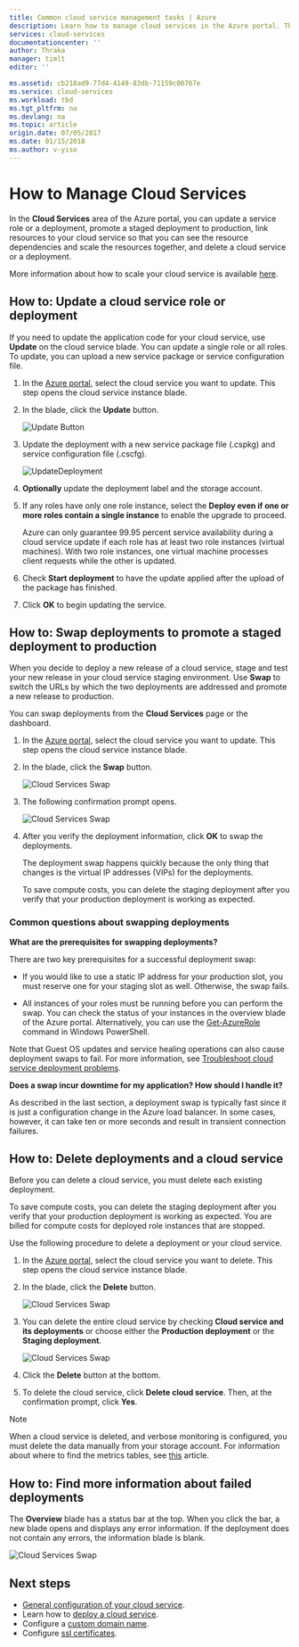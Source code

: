 ```yaml
---
title: Common cloud service management tasks | Azure
description: Learn how to manage cloud services in the Azure portal. These examples use the Azure portal.
services: cloud-services
documentationcenter: ''
author: Thraka
manager: timlt
editor: ''

ms.assetid: cb218ad9-77d4-4149-83db-71159c00767e
ms.service: cloud-services
ms.workload: tbd
ms.tgt_pltfrm: na
ms.devlang: na
ms.topic: article
origin.date: 07/05/2017
ms.date: 01/15/2018
ms.author: v-yiso
---
```

# How to Manage Cloud Services
In the **Cloud Services** area of the Azure portal, you can update a service role or a deployment, promote a staged deployment to production, link resources to your cloud service so that you can see the resource dependencies and scale the resources together, and delete a cloud service or a deployment.

More information about how to scale your cloud service is available [here](./cloud-services-how-to-scale-portal.md).

## How to: Update a cloud service role or deployment
If you need to update the application code for your cloud service, use **Update** on the cloud service blade. You can update a single role or all roles. To update, you can upload a new service package or service configuration file.

1. In the [Azure portal][Azure portal], select the cloud service you want to update. This step opens the cloud service instance blade.
2. In the blade, click the **Update** button.

    ![Update Button](./media/cloud-services-how-to-manage-portal/update-button.png)

3. Update the deployment with a new service package file (.cspkg) and service configuration file (.cscfg).

    ![UpdateDeployment](./media/cloud-services-how-to-manage-portal/update-blade.png)

4. **Optionally** update the deployment label and the storage account. 

5. If any roles have only one role instance, select the **Deploy even if one or more roles contain a single instance** to enable the upgrade to proceed. 

    Azure can only guarantee 99.95 percent service availability during a cloud service update if each role has at least two role instances (virtual machines). With two role instances, one virtual machine processes client requests while the other is updated.

6. Check **Start deployment** to have the update applied after the upload of the package has finished.

7. Click **OK** to begin updating the service.

## How to: Swap deployments to promote a staged deployment to production

When you decide to deploy a new release of a cloud service, stage and test your new release in your cloud service staging environment. Use **Swap** to switch the URLs by which the two deployments are addressed and promote a new release to production. 

You can swap deployments from the **Cloud Services** page or the dashboard.

1. In the [Azure portal][Azure portal], select the cloud service you want to update. This step opens the cloud service instance blade.
2. In the blade, click the **Swap** button.

    ![Cloud Services Swap](./media/cloud-services-how-to-manage-portal/swap-button.png)

3. The following confirmation prompt opens.

    ![Cloud Services Swap](./media/cloud-services-how-to-manage-portal/swap-prompt.png)

4. After you verify the deployment information, click **OK** to swap the deployments.

    The deployment swap happens quickly because the only thing that changes is the virtual IP addresses (VIPs) for the deployments.

    To save compute costs, you can delete the staging deployment after you verify that your production deployment is working as expected.

### Common questions about swapping deployments

**What are the prerequisites for swapping deployments?**

There are two key prerequisites for a successful deployment swap:

- If you would like to use a static IP address for your production slot, you must reserve one for your staging slot as well. Otherwise, the swap fails.

- All instances of your roles must be running before you can perform the swap. You can check the status of your instances in the overview blade of the Azure portal. Alternatively, you can use the [Get-AzureRole](https://docs.microsoft.com/en-us/powershell/module/azure/get-azurerole?view=azuresmps-3.7.0) command in Windows PowerShell.

Note that Guest OS updates and service healing operations can also cause deployment swaps to fail. For more information, see [Troubleshoot cloud service deployment problems](cloud-services-troubleshoot-deployment-problems.md).

**Does a swap incur downtime for my application? How should I handle it?**

As described in the last section, a deployment swap is typically fast since it is just a configuration change in the Azure load balancer. In some cases, however, it can take ten or more seconds and result in transient connection failures. 

## How to: Delete deployments and a cloud service

Before you can delete a cloud service, you must delete each existing deployment.

To save compute costs, you can delete the staging deployment after you verify that your production deployment is working as expected. You are billed for compute costs for deployed role instances that are stopped.

Use the following procedure to delete a deployment or your cloud service. 

1. In the [Azure portal][Azure portal], select the cloud service you want to delete. This step opens the cloud service instance blade.
2. In the blade, click the **Delete** button.

    ![Cloud Services Swap](./media/cloud-services-how-to-manage-portal/delete-button.png)

3. You can delete the entire cloud service by checking **Cloud service and its deployments** or choose either the **Production deployment** or the **Staging deployment**.

    ![Cloud Services Swap](./media/cloud-services-how-to-manage-portal/delete-blade.png) 

4. Click the **Delete** button at the bottom.

5. To delete the cloud service, click **Delete cloud service**. Then, at the confirmation prompt, click **Yes**.

> [!NOTE]
> When a cloud service is deleted, and verbose monitoring is configured, you must delete the data manually from your storage account. For information about where to find the metrics tables, see [this](./cloud-services-how-to-monitor.md) article.


## How to: Find more information about failed deployments
The **Overview** blade has a status bar at the top. When you click the bar, a new blade opens and displays any error information. If the deployment does not contain any errors, the information blade is blank.

![Cloud Services Swap](./media/cloud-services-how-to-manage-portal/status-info.png)



[Azure portal]: https://portal.azure.cn

## Next steps

* [General configuration of your cloud service](./cloud-services-how-to-configure-portal.md).
* Learn how to [deploy a cloud service](./cloud-services-how-to-create-deploy-portal.md).
* Configure a [custom domain name](./cloud-services-custom-domain-name-portal.md).
* Configure [ssl certificates](./cloud-services-configure-ssl-certificate-portal.md).